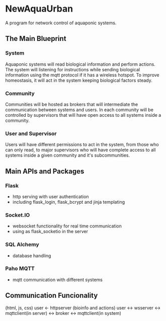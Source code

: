 # NewAquaUrban

A program for network control of aquaponic systems.

## The Main Blueprint

### System
Aquaponic systems will read biological information and perform actions. The system will listening for instructions while sending biological information using the mqtt protocol if it has a wireless hotspot. To improve homeostasis, it will act in the system keeping biological factors steady.

### Community

Communities will be hosted as brokers that will intermediate the communication between systems and users. In each community will be controlled by supervisors that will have open access to all systems inside a community.

### User and Supervisor
Users will have different permissions to act in the system, from those who can only read, to major supervisors who will have complete access to all systems inside a given community and it's subcommunities.

## Main APIs and Packages

### Flask
- http serving with user authentication
- including flask_login, flask_bcrypt and jinja templating

### Socket.IO
- websocket functionality for real time communication
- using as flask_socketio in the server

### SQL Alchemy
- database handling

### Paho MQTT
- mqtt communication with different systems

## Communication Funcionality

(html, js, css)			user <- httpserver
(bioinfo and actions)	user <-> wsserver <-> mqttclient(in server) <-> broker <-> mqttclient(in system)
